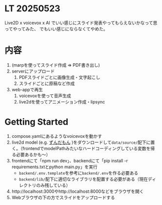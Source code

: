 # LT 20250523 
Live2D x voicevox x AI でいい感じにスライド発表やってもらえないかなって思ってやってみた、
でもいい感じにならなくてやめた。

# 内容
1. (marpを使ってスライド作成 => PDF書き出し) 
2. serverにアップロード
    1. PDFスライドごとに画像生成・文字起こし
    2. スライドごとに原稿など作成
3. web-appで再生
    1. voicevoxを使って音声生成
    2. live2dを使ってアニメーション作成・lipsync

# Getting Started
1. compose.yamlにあるようなvoicevoxを動かす
2. live2d model (e.g. [ずんだもん](https://booth.pm/ja/items/5363599) )をダウンロードして`data/source/`配下に置く。（frontendでmodelPathみたいなハードコーディングしている変数を帰る必要あるかも〜）
3. frontendにて「npm run dev」、backendにて「pip install -r requirements.txtとpython main.py」を実行
    - `backend/.env.template`を参考に`backend/.env`を作る必要ある
    - `backend/lib/`配下に適切なライブラリを配置する必要がある（現在ディレクトリのみ残している）
4. http://localhost:3000やhttp://localhost:8000などをブラウザを開く
5. Webブラウザの下の方でスライドをアップロードする
